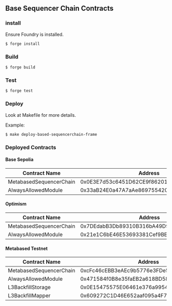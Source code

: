 ## Base Sequencer Chain Contracts

### install

Ensure Foundry is installed.

```shell
$ forge install
```

### Build

```shell
$ forge build
```

### Test

```shell
$ forge test
```

### Deploy

Look at Makefile for more details.

Example:

```shell
$ make deploy-based-sequencerchain-frame
```

### Deployed Contracts

#### Base Sepolia

| Contract Name           | Address                                    |
| ----------------------- | ------------------------------------------ |
| MetabasedSequencerChain | 0x0E3E7d53c6451D62CE9f86201743587419Dc88Be |
| AlwaysAllowedModule     | 0x33aB24E0a47A7aAe869755420950A6326e3CB9F3 |

#### Optimism

| Contract Name           | Address                                    |
| ----------------------- | ------------------------------------------ |
| MetabasedSequencerChain | 0x7DEdabB3Db89310B316bA49D96Aa6517aFC44294 |
| AlwaysAllowedModule     | 0x21e1C6bE46E53693381Cef9BECD3B0A947A590e4 |

#### Metabased Testnet

| Contract Name           | Address                                    |
| ----------------------- | ------------------------------------------ |
| MetabasedSequencerChain | 0xcFc46cEBB3eAEc9b5776e3FDe5879125B8BBA05d |
| AlwaysAllowedModule     | 0x471584f0B8e35faEB2a618BD58A62316D8882d63 |
| L3BackfillStorage       | 0x0E15475575E06461e376a9954F4cb54fC61bC1a5 |
| L3BackfillMapper        | 0x609272C1D46E652aaf095a4F7F2eCC208C61c7F5 |
